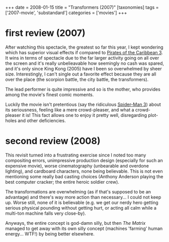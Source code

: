 +++
date = 2008-01-15
title = "Transformers (2007)"
[taxonomies]
tags = ['2007-movie', 'substandard']
categories = ['movies']
+++

first review (2007)
===================

After watching this spectacle, the greatest so far this year, I kept
wondering which has superior visual effects if compared to [Pirates of
the Caribbean 3]. It wins in terms of spectacle due to the far larger
activity going on all over the screen and it's really unbelieavable how
seemingly no cash was spared, and it's only since King Kong (2005) have
I been so overwhelmed by sheer size. Interestingly, I can't single out
a favorite effect because they are all over the place (the scorpion
battle, the city battle, the transformers).

The lead performer is quite impressive and so is the mother, who
provides among the movie's finest comic moments.

Luckily the movie isn't pretentious (say the ridiculous [Spider-Man 3])
about its seriousness, feeling like a mere crowd-pleaser, and what a
crowd-pleaser it is! This fact allows one to enjoy it pretty well,
disregarding plot-holes and other deficiencies.

second review (2008)
====================

This revisit turned into a frustrating exercise since I noted too many
compositing errors, unimpressive production design (especially for such
an expensive movie), worse cinematography (unbearable and overdone
lighting), and cardboard characters, none being believable. This is not
even mentioning some really bad casting choices (Anthony Anderson
playing the best computer cracker; the entire heroic soldier crew).

The transformations are overwhelming (as if that's supposed to be an
advantage) and there's way more action than necessary... I could not
keep up. Worse still, none of it is believable (e.g. we get our nerdy
hero getting serious physical pounding without getting hurt, or acting
all calm while a multi-ton machine falls very close-by).

Anyways, the entire concept is god-damn silly, but then *The Matrix*
managed to get away with its own silly concept (machines 'farming'
human energy... WTF!) by being better elsewhere.

  [Pirates of the Caribbean 3]: @/pirates-of-the-caribbean-3.md
  [Spider-Man 3]: @/spider-man-3-2007.md
